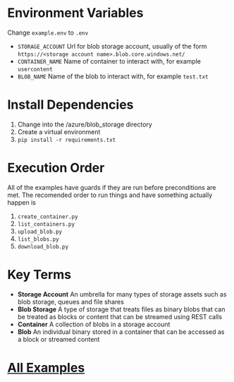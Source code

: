 # Environment Variables

Change `example.env` to `.env`

 - `STORAGE_ACCOUNT` Url for blob storage account, usually of the form `https://<storage account name>.blob.core.windows.net/`
 - `CONTAINER_NAME` Name of container to interact with, for example `usercontent`
 - `BLOB_NAME` Name of the blob to interact with, for example `test.txt`

# Install Dependencies

1. Change into the /azure/blob_storage directory
2. Create a virtual environment
3. `pip install -r requirements.txt`

# Execution Order

All of the examples have guards if they are run before preconditions are met. The recomended order to run things and have something actually happen is

 1. `create_container.py`
 2. `list_containers.py`
 3. `upload_blob.py`
 4. `list_blobs.py`
 5. `download_blob.py`

 # Key Terms

  - **Storage Account** An umbrella for many types of storage assets such as blob storage, queues and file shares
  - **Blob Storage** A type of storage that treats files as binary blobs that can be treated as blocks or content that can be streamed using REST calls
  - **Container** A collection of blobs in a storage account
  - **Blob** An individual binary stored in a container that can be accessed as a block or streamed content

# [All Examples](https://github.com/ccozad/python-playground)
